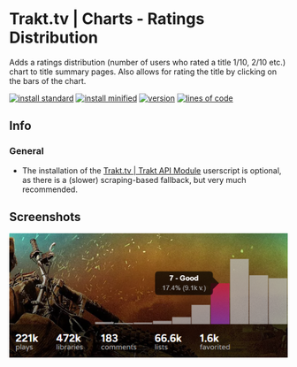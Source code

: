 # Trakt.tv | Charts - Ratings Distribution
Adds a ratings distribution (number of users who rated a title 1/10, 2/10 etc.) chart to title summary pages. Also allows for rating the title by clicking on the bars of the chart.

[![install standard](https://img.shields.io/badge/install-standard-006400)](https://raw.githubusercontent.com/Fenn3c401/Trakt.tv-Userscript-Collection/main/userscripts/dist/pmdf6nr9.user.js)
[![install minified](https://img.shields.io/badge/install-minified-64962a)](https://raw.githubusercontent.com/Fenn3c401/Trakt.tv-Userscript-Collection/main/userscripts/dist/pmdf6nr9.min.user.js)
[![version](https://img.shields.io/badge/version-1.0.3-blue)](../../../../blame/main/userscripts/dist/pmdf6nr9.user.js)
[![lines of code](https://img.shields.io/badge/loc-223-orange)](../../userscripts/dist/pmdf6nr9.user.js)

## Info
### General
- The installation of the [Trakt.tv | Trakt API Module](f785bub0.md) userscript is optional, as there is a (slower) scraping-based fallback, but very much recommended.

## Screenshots
<p align=center>
  <img src="screenshots/pmdf6nr9-1.png" alt="screenshot" align="middle">
</p>